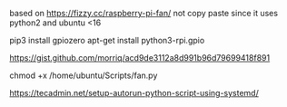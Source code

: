 based on https://fizzy.cc/raspberry-pi-fan/ not copy paste since it uses python2 and ubuntu <16

pip3 install gpiozero
apt-get install python3-rpi.gpio

https://gist.github.com/morriq/acd9de3112a8d991b96d79699418f891

chmod +x /home/ubuntu/Scripts/fan.py

https://tecadmin.net/setup-autorun-python-script-using-systemd/
